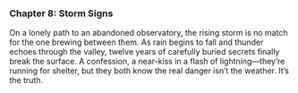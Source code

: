 ### Chapter 8: Storm Signs

On a lonely path to an abandoned observatory, the rising storm is no match for the one brewing between them. As rain begins to fall and thunder echoes through the valley, twelve years of carefully buried secrets finally break the surface. A confession, a near-kiss in a flash of lightning—they’re running for shelter, but they both know the real danger isn’t the weather. It’s the truth.
